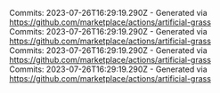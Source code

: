 Commits: 2023-07-26T16:29:19.290Z - Generated via https://github.com/marketplace/actions/artificial-grass
<br>
Commits: 2023-07-26T16:29:19.290Z - Generated via https://github.com/marketplace/actions/artificial-grass
<br>
Commits: 2023-07-26T16:29:19.290Z - Generated via https://github.com/marketplace/actions/artificial-grass
<br>
Commits: 2023-07-26T16:29:19.290Z - Generated via https://github.com/marketplace/actions/artificial-grass
<br>
